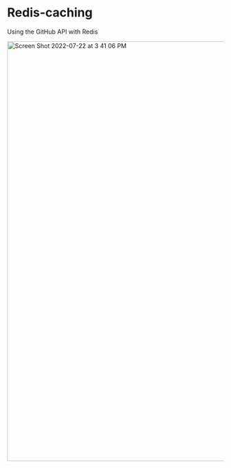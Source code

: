 # Redis-caching
Using the GitHub API with Redis

<img width="979" alt="Screen Shot 2022-07-22 at 3 41 06 PM" src="https://user-images.githubusercontent.com/59850587/180515761-7a737bda-b141-4901-8e0d-11242be8f9dd.png">

